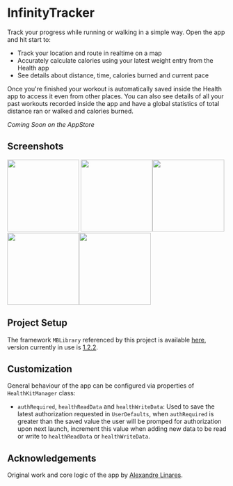 # InfinityTracker
Track your progress while running or walking in a simple way. Open the app and hit start to:
- Track your location and route in realtime on a map
- Accurately calculate calories using your latest weight entry from the Health app
- See details about distance, time, calories burned and current pace

Once you're finished your workout is automatically saved inside the Health app to access it even from other places. You can also see details of all your past workouts recorded inside the app and have a global statistics of total distance ran or walked and calories burned.

*Coming Soon on the AppStore*

## Screenshots

<inline><img src="https://user-images.githubusercontent.com/29719383/29948743-9ba7c3fe-8eeb-11e7-9cc1-8da94cb87697.png" width="165">
<img src="https://user-images.githubusercontent.com/29719383/29948749-9bf38f50-8eeb-11e7-8916-fcf98b320e29.png" width="165"><img src="https://user-images.githubusercontent.com/29719383/29948746-9bed5ed2-8eeb-11e7-925b-b3d67a11acd6.png" width="165"><img src="https://user-images.githubusercontent.com/29719383/29948745-9bec6374-8eeb-11e7-9fe7-40e46887601a.png" width="165"><img src="https://user-images.githubusercontent.com/29719383/29948744-9bea638a-8eeb-11e7-9d99-2dad937f1736.png" width="165">
<inline>

## Project Setup
The framework `MBLibrary` referenced by this project is available [here](https://github.com/piscoTech/MBLibrary), version currently in use is [1.2.2](https://github.com/piscoTech/MBLibrary/releases/tag/v1.2.2(9)).

## Customization
General behaviour of the app can be configured via properties of `HealthKitManager` class:

* `authRequired`, `healthReadData` and `healthWriteData`: Used to save the latest authorization requested in `UserDefaults`, when `authRequired` is greater than the saved value the user will be promped for authorization upon next launch, increment this value when adding new data to be read or write to `healthReadData` or `healthWriteData`.

## Acknowledgements
Original work and core logic of the app by [Alexandre Linares](https://github.com/alekszilla/InfinityTracker).
